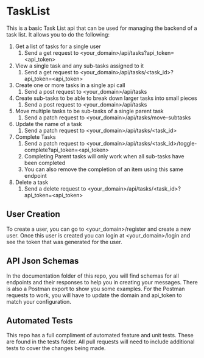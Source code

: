 # TaskList

This is a basic Task List api that can be used for managing the backend of a task list. It allows you to do the following:
1. Get a list of tasks for a single user
    1. Send a get request to <your_domain>/api/tasks?api_token=<api_token>
2. View a single task and any sub-tasks assigned to it
    1. Send a get request to <your_domain>/api/tasks/<task_id>?api_token=<api_token>
3. Create one or more tasks in a single api call
    1. Send a post request to <your_domain>/api/tasks
4. Create sub-tasks to be able to break down larger tasks into small pieces
    1. Send a post request to <your_domain>/api/tasks
5. Move multiple tasks to be sub-tasks of a single parent task
    1. Send a patch request to <your_domain>/api/tasks/move-subtasks
6. Update the name of a task
    1. Send a patch request to <your_domain>/api/tasks/<task_id>
7. Complete Tasks
    1. Send a patch request to <your_domain>/api/tasks/<task_id>/toggle-complete?api_token=<api_token>
    2. Completing Parent tasks will only work when all sub-tasks have been completed
    3. You can also remove the completion of an item using this same endpoint
8. Delete a task
    1. Send a delete request to <your_domain>/api/tasks/<task_id>?api_token=<api_token>

## User Creation
To create a user, you can go to <your_domain>/register and create a new user. 
Once this user is created you can login at <your_domain>/login and see the token that was generated for the user.

## API Json Schemas
In the documentation folder of this repo, you will find schemas for all endpoints and their responses to help you in
creating your messages. There is also a Postman export to show you some examples. For the Postman requests to work, you
will have to update the domain and api_token to match your configuration.

## Automated Tests
This repo has a full compliment of automated feature and unit tests. These are found in the tests folder. All pull requests
will need to include additional tests to cover the changes being made.